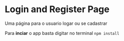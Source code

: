 # Login and Register Page
 Uma página para o usuario logar ou se cadastrar

Para **inciar** o app basta digitar no terminal ``npm install``




